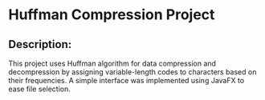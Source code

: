 # Huffman Compression Project

## Description:
This project uses Huffman algorithm for data compression and decompression by assigning variable-length codes to characters based on their frequencies. A simple interface was implemented using JavaFX to ease file selection.


